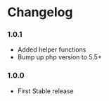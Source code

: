 # Changelog

### 1.0.1
- Added helper functions
- Bump up php version to 5.5+

### 1.0.0
- First Stable release
